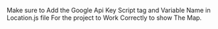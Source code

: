 Make sure to Add the Google Api Key Script tag and Variable Name in Location.js file For the project to Work Correctly to show The Map.

